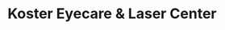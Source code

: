 ---
title: "Koster Eyecare & Laser Center"
url: /richmond-hill/koster-eyecare-und-laser-center/
shop: Optiker
---